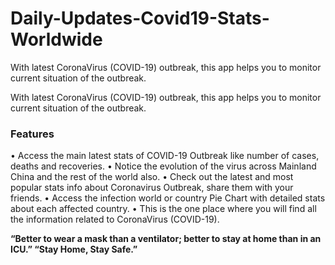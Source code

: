 # Daily-Updates-Covid19-Stats-Worldwide
With latest CoronaVirus (COVID-19) outbreak, this app helps you to monitor current situation of the outbreak.

With latest CoronaVirus (COVID-19) outbreak, this app helps you to monitor current situation of the outbreak.

<h3>Features</h3>
•	Access the main latest stats of COVID-19 Outbreak like number of cases, deaths and recoveries.
•	Notice the evolution of the virus across Mainland China and the rest of the world also.
•	Check out the latest and most popular stats info about Coronavirus Outbreak, share them with your friends.
•	Access the infection world or country Pie Chart with detailed stats about each affected country.
•	This is the one place where you will find all the information related to CoronaVirus (COVID-19).

<b>“Better to wear a mask than a ventilator; better to stay at home than in an ICU.”
“Stay Home, Stay Safe.”</b>

